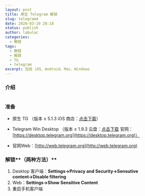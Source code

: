 ```yaml
---
layout: post
title: 原生 Telegram 解锁
slug: telegram4
date: 2020-03-10 20:18
status: publish
author: labulac
categories: 
  - 教程
tags: 
  - 教程
  - 解锁
  - TG
  - telegram
excerpt: 包括 iOS、Android、Mac、Windows
---
```


### 介绍

<img src="https://cdn.jsdelivr.net/gh/labulac/pic@master/uPic/CRRSNC.png" alt="" style="zoom:33%;" />

### 准备

- 原生 TG （版本 ≥ 5.1.3  iOS 商店：[点击下载](https://apps.apple.com/cn/app/telegram-messenger/id686449807)）

- Telegram Win Desktop （版本 ≥ 1.9.3  云盘：[点击下载](https://www.lanzous.com/b0cvwkj4j)  官网：[https://desktop.telegram.org](https://desktop.telegram.org)）

- 官网Web：[http://web.telegram.org](http://web.telegram.org)

### 解锁**（两种方法）**

1. Desktop 客户端：**Settings→Privacy and Security→Sensutive content→Disable filtering**
2. Web：**Settings→Show Sensitive Content**
3. 重启手机客户端
